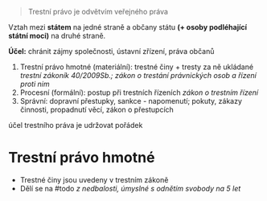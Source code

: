 >Trestní právo je odvětvím veřejného práva

Vztah mezi **státem** na jedné straně a občany státu **(+ osoby podléhající státní moci)** na druhé straně.

**Účel:** chránit zájmy společnosti, ústavní zřízení, práva občanů

1. Trestní právo hmotné (materiální): trestné činy + tresty za ně ukládané _trestní zákoník 40/2009Sb.; zákon o trestání právnických osob a řízení proti nim_
2. Procesní (formální): postup při trestních řízeních _zákon o trestním řízení_
3. Správní: dopravní přestupky, sankce - napomenutí; pokuty, zákazy činnosti, propadnutí věcí, zákon o přestupcích 

účel trestního práva je udržovat pořádek

# Trestní právo hmotné

- Trestné činy jsou uvedeny v trestním zákoně
- Dělí se na #todo  _z nedbalosti, úmyslné s odnětím svobody na 5 let_ 